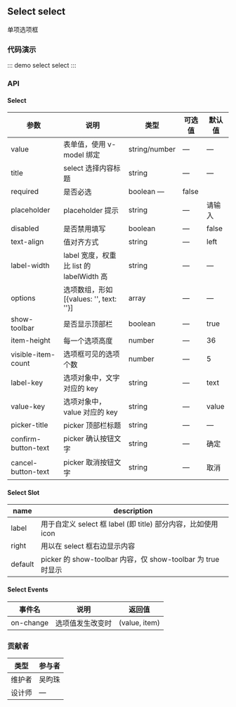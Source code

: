 ## Select select

单项选项框

### 代码演示

::: demo select
select
:::

### API

#### Select
| 参数      | 说明          | 类型      | 可选值                           | 默认值  |
|---------- |-------------- |---------- |--------------------------------  |-------- |
| value | 表单值，使用 v-model 绑定 | string/number | — | — |
| title | select 选择内容标题 | string | — | — |
| required | 是否必选 | boolean  — | false |
| placeholder | placeholder 提示 | string | — | 请输入 |
| disabled | 是否禁用填写 | boolean | — | false |
| text-align | 值对齐方式 | string | — | left |
| label-width | label 宽度，权重比 list 的 labelWidth 高 | string | — | — |
| options | 选项数组，形如 [{values: '', text: ''}] | array | — | — |
| show-toolbar | 是否显示顶部栏 | boolean | — | true |
| item-height | 每一个选项高度 | number | — | 36 | 
| visible-item-count | 选项框可见的选项个数 | number |  — | 5 |
| label-key | 选项对象中，文字对应的 key | string | — | text | 
| value-key | 选项对象中，value 对应的 key | string | — | value | 
| picker-title | picker 顶部栏标题 | string | — | — |
| confirm-button-text | picker 确认按钮文字 | string | — | 确定 | 
| cancel-button-text | picker 取消按钮文字 | string | — | 取消 | 

#### Select Slot
| name    | description   |
|-------|-------|
| label | 用于自定义 select 框 label (即 title) 部分内容，比如使用 icon |
| right | 用以在 select 框右边显示内容 |
| default | picker 的 show-toolbar 内容，仅 show-toolbar 为 true 时显示 |

#### Select Events
| 事件名      | 说明          | 返回值                           |
|---------- |-------------- |--------------------------------  |
| on-change | 选项值发生改变时 | (value, item) |


### 贡献者
| 类型       | 参与者                          |
|---------- |--------------------------------  |
| 维护者 | 吴昀珠 |
| 设计师 | — |

